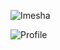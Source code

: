 <p align="left"> <img src="https://komarev.com/ghpvc/?username=IMS94&label=Profile%20views&color=0e75b6&style=flat" alt="Imesha" /> </p>

![Profile](https://cr-ss-service.azurewebsites.net/api/ScreenShot?widget=summary&username=ims94)

<!--
![Github stats](https://github-readme-stats.vercel.app/api?username=IMS94&theme=default&show_icons=true&count_private=true)
[![Top Langs](https://github-readme-stats.vercel.app/api/top-langs/?username=IMS94&langs_count=10&layout=compact&hide=html,blade)](https://github.com/anuraghazra/github-readme-stats)
-->
<!--
**IMS94/IMS94** is a ✨ _special_ ✨ repository because its `README.md` (this file) appears on your GitHub profile.

Here are some ideas to get you started:

- 🔭 I’m currently working on ...
- 🌱 I’m currently learning ...
- 👯 I’m looking to collaborate on ...
- 🤔 I’m looking for help with ...
- 💬 Ask me about ...
- 📫 How to reach me: ...
- 😄 Pronouns: ...
- ⚡ Fun fact: ...
-->
